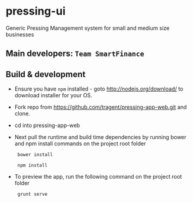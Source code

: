 # pressing-ui
Generic Pressing Management system for small and medium size businesses

## Main developers: **`Team SmartFinance`**
## Build & development
* Ensure you have ```npm``` installed - goto http://nodejs.org/download/ to download installer for your OS.
* Fork repo from https://github.com/tragent/pressing-app-web.git and clone.
* cd into pressing-app-web
* Next pull the runtime and build time dependencies by running bower and npm install commands on the project root folder

   ```
    bower install
   ```
   ```
    npm install 
   ```
* To preview the app, run the following command on the project root folder

   ```
    grunt serve
   ```
